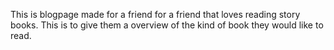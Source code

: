This is blogpage made for a friend for a friend that loves reading story books. 
This is to give them a overview of the kind of book they would like to read.
